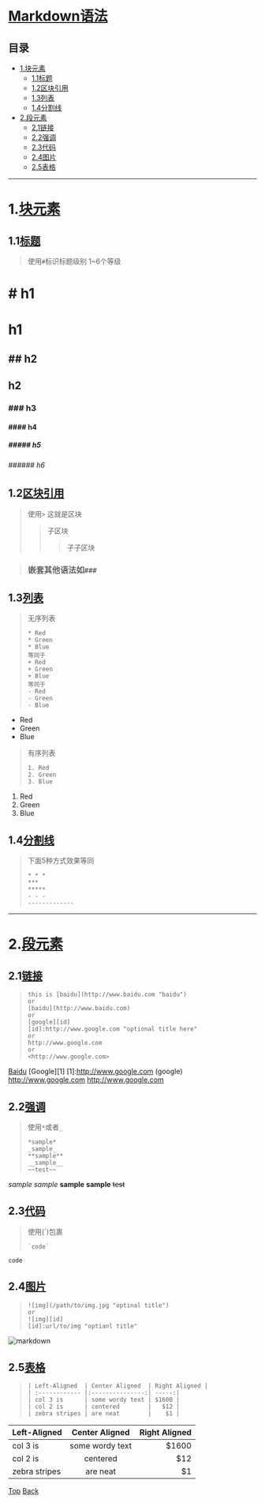 [Markdown语法](http://localhost:3000/)
=========
目录
----
+ [1.块元素](#1-)
  - [1.1标题](#1-1-)
  - [1.2区块引用](#1-2-)
  - [1.3列表](#1-3-)
  - [1.4分割线](#1-4-)
+ [2.段元素](#2-)
  - [2.1链接](#2-1-)
  - [2.2强调](#2-2-)
  - [2.3代码](#2-3-)
  - [2.4图片](#2-4-)
  - [2.5表格](#2-5-)

***
# 1.[块元素](#-)
## 1.1[标题](#-)
> 使用`#`标识标题级别 1~6个等级

# # h1
h1
=========
## ## h2
h2
------------
### ### h3
#### #### h4
##### ##### h5
###### ###### h6


## 1.2[区块引用](#-)
> 使用`>` 这就是区块
>> 子区块
>>> 子子区块

> ### 嵌套其他语法如`###`


## 1.3[列表](#-)
> 无序列表
> ```
> * Red
> * Green
> * Blue
> 等同于
> + Red
> + Green
> + Blue
> 等同于
> - Red
> - Green
> - Blue
> ```

* Red
* Green
* Blue

> 有序列表
> ```
> 1. Red
> 2. Green
> 3. Blue
> ```

1. Red
2. Green
3. Blue


## 1.4[分割线](#-)
> 下面5种方式效果等同
> ```
> * * *
> ***
> *****
> - - -
> -------------
> ```

* * *


# 2.[段元素](#-)
## 2.1[链接](#-)
> ```
> this is [baidu](http://www.baidu.com "baidu")
> or
> [baidu](http://www.baidu.com)
> or
> [google][id]
> [id]:http://www.google.com "optional title here"
> or
> http://www.google.com
> or
> <http://www.google.com>
> ```

[Baidu](http://www.baidu.com "baidu")
[Google][1]
[1]:http://www.google.com (google)
http://www.google.com
<http://www.google.com>


## 2.2[强调](#-)
> 使用`*`或者`_`
> ```
> *sample*
> _sample_
> **sample**
> __sample__
> ~~test~~
> ```

*sample*
_sample_
**sample**
__sample__
~~test~~


## 2.3[代码](#-)
> 使用(`)包裹
> ```
> `code`
> ```

`code`


## 2.4[图片](#-)
> ```
> ![img](/path/to/img.jpg "optinal title")
> or
> ![img][id]
> [id]:url/to/img "optianl title"
> ```

![markdown](/md/markdown/icon48.png)


## 2.5[表格](#-)
> ```
> | Left-Aligned  | Center Aligned  | Right Aligned |
> | :------------ |:---------------:| -----:|
> | col 3 is      | some wordy text | $1600 |
> | col 2 is      | centered        |   $12 |
> | zebra stripes | are neat        |    $1 |
> ```

| Left-Aligned  | Center Aligned  | Right Aligned |
| :------------ |:---------------:| -----:|
| col 3 is      | some wordy text | $1600 |
| col 2 is      | centered        |   $12 |
| zebra stripes | are neat        |    $1 |


[Top](#-) [Back](http://localhost:3000/)